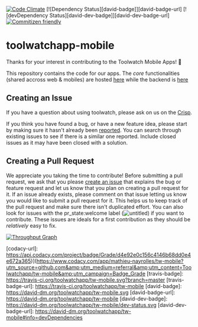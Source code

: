 
[![Code Climate][code-climate-badge]][code-climate-url]
[![Dependency Status][david-badge]][david-badge-url]
[![devDependency Status][david-dev-badge]][david-dev-badge-url]
[![Commitizen friendly](https://img.shields.io/badge/commitizen-friendly-brightgreen.svg)](http://commitizen.github.io/cz-cli/)

# toolwatchapp-mobile

Thanks for your interest in contributing to the Toolwatch Mobile Apps! :tada:

This repository contains the code for our apps. The _core_ functionalities (shared accross web & mobiles) are hosted [here](https://github.com/Toolwatchapp/tw-core) while the backend is [here](https://github.com/Toolwatchapp/tw-backend)

## Creating an Issue

If you have a question about using toolwatch, please ask on us on the [Crisp](https://go.crisp.im/chat/embed/?website_id=-K4rBEcM_Qbt6JrISVzu).

If you think you have found a bug, or have a new feature idea, please start by making sure it hasn't already been [reported](https://github.com/Toolwatchapp/tw-mobile/issues). You can search through existing issues to see if there is a similar one reported. Include closed issues as it may have been closed with a solution.


## Creating a Pull Request

We appreciate you taking the time to contribute! Before submitting a pull request, we ask that you please [create an issue](https://github.com/Toolwatchapp/tw-mobile/issues) that explains the bug or feature request and let us know that you plan on creating a pull request for it. If an issue already exists, please comment on that issue letting us know you would like to submit a pull request for it. This helps us to keep track of the pull request and make sure there isn't duplicated effort. You can also look for issues with the pr_state:welcome label (![untitled](https://cloud.githubusercontent.com/assets/7218861/23103611/8014af38-f68b-11e6-8275-517663f83541.png)) if you want to contribute. These issues are ideals for a first contribution as they should be _relatively_ easy to fix. 

[![Throughput Graph](https://graphs.waffle.io/Toolwatchapp/tw-mobile/throughput.svg)](https://waffle.io/Toolwatchapp/tw-mobile/metrics/throughput)

[code-climate-badge]: https://codeclimate.com/github/Toolwatchapp/tw-mobile/badges/gpa.svg
[code-climate-url]: https://codeclimate.com/github/Toolwatchapp/tw-mobile
[codacy-badge]: https://api.codacy.com/project/badge/Grade/d4e92e0c156c4146b68dd0e4e672a365
[codacy-url]: https://api.codacy.com/project/badge/Grade/d4e92e0c156c4146b68dd0e4e672a365)](https://www.codacy.com/app/mathieu-nayrolles/tw-mobile?utm_source=github.com&amp;utm_medium=referral&amp;utm_content=Toolwatchapp/tw-mobile&amp;utm_campaign=Badge_Grade
[travis-badge]: https://travis-ci.org/toolwatchapp/tw-mobile.svg?branch=master
[travis-badge-url]: https://travis-ci.org/toolwatchapp/tw-mobile
[david-badge]: https://david-dm.org/toolwatchapp/tw-mobile.svg
[david-badge-url]: https://david-dm.org/toolwatchapp/tw-mobile
[david-dev-badge]: https://david-dm.org/toolwatchapp/tw-mobile/dev-status.svg
[david-dev-badge-url]: https://david-dm.org/toolwatchapp/tw-mobile#info=devDependencies
